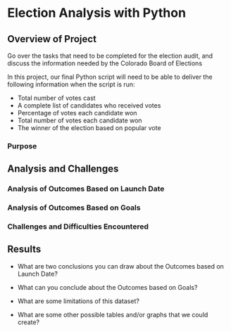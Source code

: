 # Election Analysis with Python

## Overview of Project
Go over the tasks that need to be completed for the election audit, and discuss the information needed by the Colorado Board of Elections

In this project, our final Python script will need to be able to deliver the following information when the script is run:

- Total number of votes cast
- A complete list of candidates who received votes
- Percentage of votes each candidate won
- Total number of votes each candidate won
- The winner of the election based on popular vote

### Purpose

## Analysis and Challenges

### Analysis of Outcomes Based on Launch Date

### Analysis of Outcomes Based on Goals

### Challenges and Difficulties Encountered

## Results

- What are two conclusions you can draw about the Outcomes based on Launch Date?

- What can you conclude about the Outcomes based on Goals?

- What are some limitations of this dataset?

- What are some other possible tables and/or graphs that we could create?
